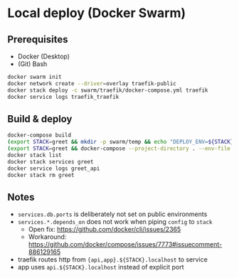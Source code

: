 # Local deploy (Docker Swarm)

## Prerequisites

- Docker (Desktop)
- (Git) Bash

```bash
docker swarm init
docker network create --driver=overlay traefik-public
docker stack deploy -c swarm/traefik/docker-compose.yml traefik
docker service logs traefik_traefik
```

## Build & deploy

```bash
docker-compose build
(export STACK=greet && mkdir -p swarm/temp && echo "DEPLOY_ENV=${STACK}-demo" | cat - swarm/.env.${STACK} swarm/.env > swarm/temp/.env.${STACK} && echo "APP_ORIGIN=http://app.${STACK}.localhost" >> swarm/temp/.env.${STACK} && echo "API_ORIGIN=http://api.${STACK}.localhost" >> swarm/temp/.env.${STACK})
(export STACK=greet && docker-compose --project-directory . --env-file swarm/temp/.env.${STACK} -f swarm/docker-compose.yml config > swarm/temp/${STACK}.docker-compose.yml && docker stack deploy --compose-file swarm/temp/${STACK}.docker-compose.yml ${STACK})
docker stack list
docker stack services greet
docker service logs greet_api
docker stack rm greet
```

## Notes

- `services.db.ports` is deliberately not set on public environments
- `services.*.depends_on` does not work when piping `config` to `stack`
  - Open fix: https://github.com/docker/cli/issues/2365
  - Workaround: https://github.com/docker/compose/issues/7773#issuecomment-886129165
- traefik routes http from `{api,app}.${STACK}.localhost` to service
- app uses `api.${STACK}.localhost` instead of explicit port

